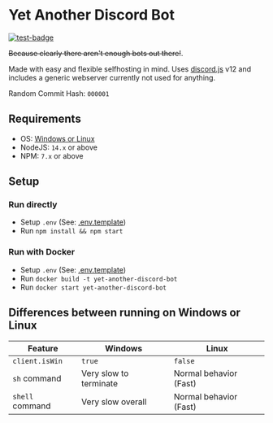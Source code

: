 # Yet Another Discord Bot
[![test-badge](https://img.shields.io/badge/Works%20every%20time-60%25%20of%20the%20time-yellow)](#)

~~Because clearly there aren't enough bots out there!~~.

Made with easy and flexible selfhosting in mind. Uses [discord.js](https://discord.js.org/#/) v12 and includes a generic webserver currently not used for anything.

Random Commit Hash: `000001`

## Requirements
- OS: [Windows or Linux](#differences-between-running-on-windows-or-linux)
- NodeJS: `14.x` or above
- NPM: `7.x` or above

## Setup
### Run directly
- Setup `.env` (See: [.env.template](/.env.template))
- Run `npm install && npm start`

### Run with Docker
- Setup `.env` (See: [.env.template](/.env.template))
- Run `docker build -t yet-another-discord-bot`
- Run `docker start yet-another-discord-bot`

## Differences between running on Windows or Linux
Feature | Windows | Linux
-|-|-
`client.isWin` | `true` | `false`
`sh` command | Very slow to terminate | Normal behavior (Fast)
`shell` command | Very slow overall | Normal behavior (Fast)
